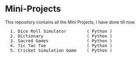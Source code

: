 # Mini-Projects
This repository contains all the Mini Projects, I have done till now.

  <pre>
  1. Dice Roll Simulator        ( Python )
  2. Dictionary                 ( Python )
  3. Sacred Games               ( Python )
  4. Tic Tac Toe                ( Python )
  5. Cricket Simulation Game    ( Python )
  </pre>
  

